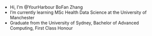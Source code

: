 - Hi, I’m @YourHarbour BoFan Zhang
- I’m currently learning MSc Health Data Science at the University of Manchester
- Graduate from the University of Sydney, Bachelor of Advanced Computing, First Class Honour
